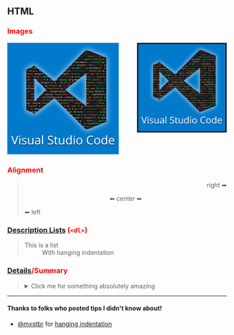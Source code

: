 ## HTML
<style>
h3 { color: red}
</style>

### Images
![Corgi1](../../public/vscode.png)
<img title="Corgi1" src="../../public/vscode.png" height=200 border=3 align=right />

### Alignment
> <p align='right'>right ➡</p>
> <p align='center'>⬅ center ➡</p>
> <p align='left'>⬅ left</p>

### [Description Lists](https://developer.mozilla.org/en-US/docs/Web/HTML/Element/dl) (`<dl>`)

> <dl>
>  <dt>This is a list</dt>
>  <dd>With hanging indentation</dd>
> </dl>

### [Details](https://developer.mozilla.org/en-US/docs/Web/HTML/Element/details)/Summary

> <details>
>  <summary>Click me for something absolutely amazing</summary>
>
>```ts
>  let Hello : string = 'World';
>```
> </details>


---
#### Thanks to folks who posted tips I didn't know about!
* [@mxstbr](https://github.com/mxstbr)  for [hanging indentation](https://github.com/mxstbr/github-markdown-tricks#hanging-indendation)